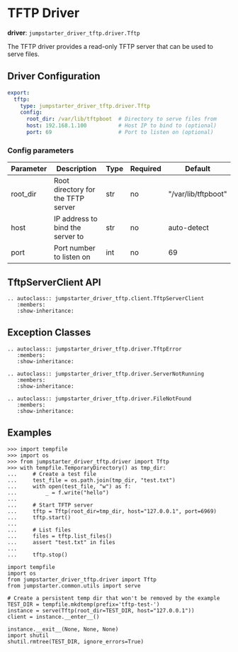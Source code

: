 # TFTP Driver

**driver**: `jumpstarter_driver_tftp.driver.Tftp`

The TFTP driver provides a read-only TFTP server that can be used to serve files.

## Driver Configuration
```yaml
export:
  tftp:
    type: jumpstarter_driver_tftp.driver.Tftp
    config:
      root_dir: /var/lib/tftpboot  # Directory to serve files from
      host: 192.168.1.100          # Host IP to bind to (optional)
      port: 69                     # Port to listen on (optional)
```

### Config parameters

| Parameter | Description | Type | Required | Default |
|-----------|-------------|------|----------|---------|
| root_dir | Root directory for the TFTP server | str | no | "/var/lib/tftpboot" |
| host | IP address to bind the server to | str | no | auto-detect |
| port | Port number to listen on | int | no | 69 |

## TftpServerClient API

```{eval-rst}
.. autoclass:: jumpstarter_driver_tftp.client.TftpServerClient
   :members:
   :show-inheritance:
```

## Exception Classes

```{eval-rst}
.. autoclass:: jumpstarter_driver_tftp.driver.TftpError
   :members:
   :show-inheritance:

.. autoclass:: jumpstarter_driver_tftp.driver.ServerNotRunning
   :members:
   :show-inheritance:

.. autoclass:: jumpstarter_driver_tftp.driver.FileNotFound
   :members:
   :show-inheritance:
```

## Examples

```{doctest}
>>> import tempfile
>>> import os
>>> from jumpstarter_driver_tftp.driver import Tftp
>>> with tempfile.TemporaryDirectory() as tmp_dir:
...     # Create a test file
...     test_file = os.path.join(tmp_dir, "test.txt")
...     with open(test_file, "w") as f:
...         _ = f.write("hello")
...
...     # Start TFTP server
...     tftp = Tftp(root_dir=tmp_dir, host="127.0.0.1", port=6969)
...     tftp.start()
...
...     # List files
...     files = tftp.list_files()
...     assert "test.txt" in files
...
...     tftp.stop()
```

```{testsetup} *
import tempfile
import os
from jumpstarter_driver_tftp.driver import Tftp
from jumpstarter.common.utils import serve

# Create a persistent temp dir that won't be removed by the example
TEST_DIR = tempfile.mkdtemp(prefix='tftp-test-')
instance = serve(Tftp(root_dir=TEST_DIR, host="127.0.0.1"))
client = instance.__enter__()
```

```{testcleanup} *
instance.__exit__(None, None, None)
import shutil
shutil.rmtree(TEST_DIR, ignore_errors=True)
```
